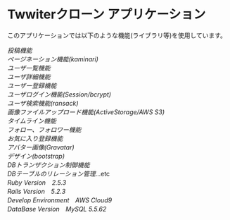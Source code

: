 # Twwiterクローン アプリケーション
このアプリケーションでは以下のような機能(ライブラリ等)を使用しています。  

*投稿機能*  
*ページネーション機能(kaminari)*  
*ユーザ一覧機能*  
*ユーザ詳細機能*  
*ユーザー登録機能*  
*ユーザログイン機能(Session/bcrypt)*  
*ユーザ検索機能(ransack)*  
*画像ファイルアップロード機能(ActiveStorage/AWS S3)*  
*タイムライン機能*  
*フォロー、フォロワー機能*  
*お気に入り登録機能*  
*アバター画像(Gravatar)*  
*デザイン(bootstrap)*  
*DBトランザクション制御機能*  
*DBテーブルのリレーション管理*...etc    
*Ruby Version　2.5.3*  
*Rails Version　5.2.3*  
*Develop Environment　AWS Cloud9*  
*DataBase Version　MySQL 5.5.62*  